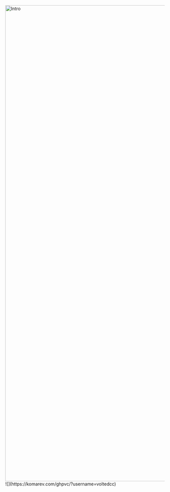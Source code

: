 <img width="1500" src="https://i.imgur.com/U9edSkw.jpeg" alt="Intro">
![](https://komarev.com/ghpvc/?username=voltedcc)
